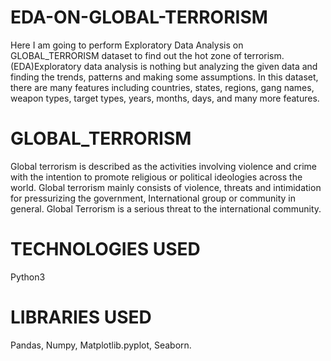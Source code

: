 # EDA-ON-GLOBAL-TERRORISM
Here I am going to perform Exploratory Data Analysis on GLOBAL_TERRORISM dataset to find out the hot zone of terrorism.(EDA)Exploratory data analysis is nothing but analyzing the given data and finding the trends, patterns and making some assumptions. In this dataset, there are many features including countries, states, regions, gang names, weapon types, target types, years, months, days, and many more features.
# GLOBAL_TERRORISM
Global terrorism is described as the activities involving violence and crime with the intention to promote religious or political ideologies across the world. Global terrorism mainly consists of violence, threats and intimidation for pressurizing the government, International group or community in general. Global Terrorism is a serious threat to the international community.
# TECHNOLOGIES USED
Python3
# LIBRARIES USED
Pandas, Numpy, Matplotlib.pyplot, Seaborn.

